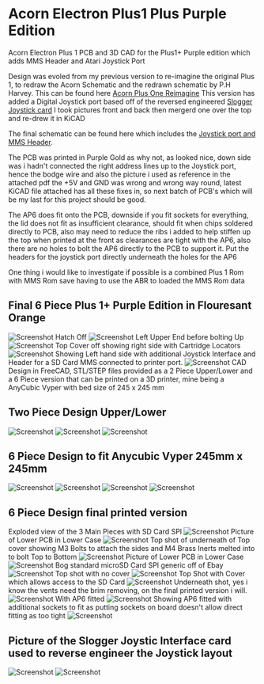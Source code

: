 # Acorn Electron Plus1 Plus Purple Edition
Acorn Electron Plus 1 PCB and 3D CAD for the Plus1+ Purple edition which adds MMS Header and Atari Joystick Port

Design was evoled from my previous version to re-imagine the original Plus 1, to redraw the Acorn Schematic and the redrawn schematic by P.H Harvey. This can be found here [Acorn Plus One Reimagine](https://github.com/mark1791/Acorn_Plus_1_Reimagine)  This version has added a Digital Joystick port based off of the reversed engineered [Slogger Joystick card](https://github.com/mark1791/Acorn_Electron_Plus1_Plus_Purple_Edition/blob/main/Images/Slogger-PCB-Reverse-Engineer-Layout-mark1791-150823.pdf) I took pictures front and back then mergerd one over the top and re-drew it in KiCAD

The final schematic can be found here which includes the [Joystick port and MMS Header](https://github.com/mark1791/Acorn_Electron_Plus1_Plus_Purple_Edition/blob/main/Documents/001-Acorn-Electron-Plus1-V2-Joystick-schematic-mark1791-060923.pdf).

The PCB was printed in Purple Gold as why not, as looked nice, down side was i hadn't connected the right address lines up to the Joystick port, hence the bodge wire and also the picture i used as reference in the attached pdf the +5V and GND was wrong and wrong way round, latest KiCAD file attached has all these fixes in, so next batch of PCB's which will be my last for this project should be good.

The AP6 does fit onto the PCB, downside if you fit sockets for everything, the lid does not fit as insufficient clearance, should fit when chips soldered directly to PCB, also may need to reduce the ribs i added to help stiffen up the top when printed at the front as clearances are tight with the AP6, also there are no holes to bolt the AP6 directly to the PCB to support it. Put the headers for the joystick port directly underneath the holes for the AP6

One thing i would like to investigate if possible is a combined Plus 1 Rom with MMS Rom save having to use the ABR to loaded the MMS Rom data

## Final 6 Piece Plus 1+ Purple Edition in Flouresant Orange
![Screenshot](Images/IMG_0603.jpg)
Hatch Off
![Screenshot](Images/IMG_0604.jpg)
Left Upper End before bolting Up
![Screenshot](Images/IMG_0605.jpg)
Top Cover off showing right side with Cartridge Locators
![Screenshot](Images/IMG_0606.jpg)
Showing Left hand side with additional Joystick Interface and Header for a SD Card MMS connected to printer port.
![Screenshot](Images/IMG_0607.jpg)
CAD Design in FreeCAD, STL/STEP files provided as a 2 Piece Upper/Lower and a 6 Piece version that can be printed on a 3D printer, mine being a AnyCubic Vyper with bed size of 245 x 245 mm

## Two Piece Design Upper/Lower
![Screenshot](Images/CAD_Plus1_single_Upper.JPG)
![Screenshot](Images/CAD_Plus1_Single_Electron.JPG)
![Screenshot](Images/CAD_Plus1_Single_Lower.JPG)

## 6 Piece Design to fit Anycubic Vyper 245mm x 245mm

![Screenshot](Images/CAD_Plus1_Plus_Main_001.JPG)
![Screenshot](Images/CAD_Plus1_Plus_Main_002.JPG)
![Screenshot](Images/CAD_Plus1_Plus_Main_003.JPG)
![Screenshot](Images/CAD_Plus1_Plus_Main_004.JPG)

## 6 Piece Design final printed version

Exploded view of the 3 Main Pieces with SD Card SPI
![Screenshot](Images/Explo1.jpg)
Picture of Lower PCB in Lower Case
![Screenshot](Images/Explo2.jpg)
Top shot of underneath of Top cover showing M3 Bolts to attach the sides and M4 Brass Inerts melted into to bolt Top to Bottom
![Screenshot](Images/Explo3.jpg)
Picture of Lower PCB in Lower Case
![Screenshot](Images/Explo4.jpg)
Bog standard microSD Card SPI generic off of Ebay
![Screenshot](Images/Explo5.jpg)
Top shot with no cover
![Screenshot](Images/Explo6.jpg)
Top Shot with Cover which allows access to the SD Card
![Screenshot](Images/Explo7.jpg)
Underneath shot, yes i know the vents need the brim removing, on the final printed version i will.
![Screenshot](Images/Explo8.jpg)
With AP6 fitted
![Screenshot](Images/Explo9.jpg)
Showing AP6 fitted with additional sockets to fit as putting sockets on board doesn't allow direct fitting as too tight
![Screenshot](Images/Explo10.jpg)

## Picture of the Slogger Joystic Interface card used to reverse engineer the Joystick layout

![Screenshot](Images/Joystick1.jpg)
![Screenshot](Images/Joystick2.jpg)
